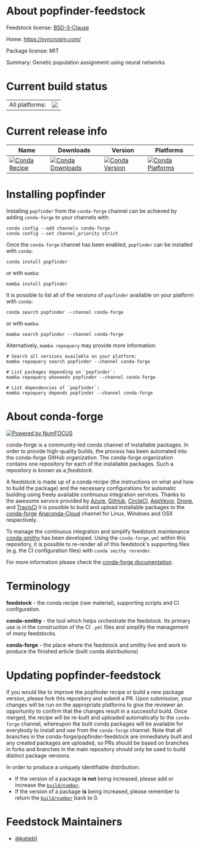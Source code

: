 About popfinder-feedstock
=========================

Feedstock license: [BSD-3-Clause](https://github.com/conda-forge/popfinder-feedstock/blob/main/LICENSE.txt)

Home: https://syncrosim.com/

Package license: MIT

Summary: Genetic population assignment using neural networks

Current build status
====================


<table><tr><td>All platforms:</td>
    <td>
      <a href="https://dev.azure.com/conda-forge/feedstock-builds/_build/latest?definitionId=18645&branchName=main">
        <img src="https://dev.azure.com/conda-forge/feedstock-builds/_apis/build/status/popfinder-feedstock?branchName=main">
      </a>
    </td>
  </tr>
</table>

Current release info
====================

| Name | Downloads | Version | Platforms |
| --- | --- | --- | --- |
| [![Conda Recipe](https://img.shields.io/badge/recipe-popfinder-green.svg)](https://anaconda.org/conda-forge/popfinder) | [![Conda Downloads](https://img.shields.io/conda/dn/conda-forge/popfinder.svg)](https://anaconda.org/conda-forge/popfinder) | [![Conda Version](https://img.shields.io/conda/vn/conda-forge/popfinder.svg)](https://anaconda.org/conda-forge/popfinder) | [![Conda Platforms](https://img.shields.io/conda/pn/conda-forge/popfinder.svg)](https://anaconda.org/conda-forge/popfinder) |

Installing popfinder
====================

Installing `popfinder` from the `conda-forge` channel can be achieved by adding `conda-forge` to your channels with:

```
conda config --add channels conda-forge
conda config --set channel_priority strict
```

Once the `conda-forge` channel has been enabled, `popfinder` can be installed with `conda`:

```
conda install popfinder
```

or with `mamba`:

```
mamba install popfinder
```

It is possible to list all of the versions of `popfinder` available on your platform with `conda`:

```
conda search popfinder --channel conda-forge
```

or with `mamba`:

```
mamba search popfinder --channel conda-forge
```

Alternatively, `mamba repoquery` may provide more information:

```
# Search all versions available on your platform:
mamba repoquery search popfinder --channel conda-forge

# List packages depending on `popfinder`:
mamba repoquery whoneeds popfinder --channel conda-forge

# List dependencies of `popfinder`:
mamba repoquery depends popfinder --channel conda-forge
```


About conda-forge
=================

[![Powered by
NumFOCUS](https://img.shields.io/badge/powered%20by-NumFOCUS-orange.svg?style=flat&colorA=E1523D&colorB=007D8A)](https://numfocus.org)

conda-forge is a community-led conda channel of installable packages.
In order to provide high-quality builds, the process has been automated into the
conda-forge GitHub organization. The conda-forge organization contains one repository
for each of the installable packages. Such a repository is known as a *feedstock*.

A feedstock is made up of a conda recipe (the instructions on what and how to build
the package) and the necessary configurations for automatic building using freely
available continuous integration services. Thanks to the awesome service provided by
[Azure](https://azure.microsoft.com/en-us/services/devops/), [GitHub](https://github.com/),
[CircleCI](https://circleci.com/), [AppVeyor](https://www.appveyor.com/),
[Drone](https://cloud.drone.io/welcome), and [TravisCI](https://travis-ci.com/)
it is possible to build and upload installable packages to the
[conda-forge](https://anaconda.org/conda-forge) [Anaconda-Cloud](https://anaconda.org/)
channel for Linux, Windows and OSX respectively.

To manage the continuous integration and simplify feedstock maintenance
[conda-smithy](https://github.com/conda-forge/conda-smithy) has been developed.
Using the ``conda-forge.yml`` within this repository, it is possible to re-render all of
this feedstock's supporting files (e.g. the CI configuration files) with ``conda smithy rerender``.

For more information please check the [conda-forge documentation](https://conda-forge.org/docs/).

Terminology
===========

**feedstock** - the conda recipe (raw material), supporting scripts and CI configuration.

**conda-smithy** - the tool which helps orchestrate the feedstock.
                   Its primary use is in the construction of the CI ``.yml`` files
                   and simplify the management of *many* feedstocks.

**conda-forge** - the place where the feedstock and smithy live and work to
                  produce the finished article (built conda distributions)


Updating popfinder-feedstock
============================

If you would like to improve the popfinder recipe or build a new
package version, please fork this repository and submit a PR. Upon submission,
your changes will be run on the appropriate platforms to give the reviewer an
opportunity to confirm that the changes result in a successful build. Once
merged, the recipe will be re-built and uploaded automatically to the
`conda-forge` channel, whereupon the built conda packages will be available for
everybody to install and use from the `conda-forge` channel.
Note that all branches in the conda-forge/popfinder-feedstock are
immediately built and any created packages are uploaded, so PRs should be based
on branches in forks and branches in the main repository should only be used to
build distinct package versions.

In order to produce a uniquely identifiable distribution:
 * If the version of a package **is not** being increased, please add or increase
   the [``build/number``](https://docs.conda.io/projects/conda-build/en/latest/resources/define-metadata.html#build-number-and-string).
 * If the version of a package **is** being increased, please remember to return
   the [``build/number``](https://docs.conda.io/projects/conda-build/en/latest/resources/define-metadata.html#build-number-and-string)
   back to 0.

Feedstock Maintainers
=====================

* [@katieb1](https://github.com/katieb1/)

